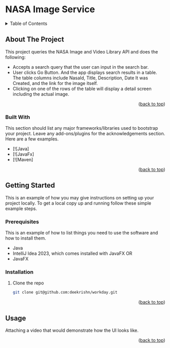 # NASA Image Service

<!-- TABLE OF CONTENTS -->
<details>
  <summary>Table of Contents</summary>
  <ol>
    <li>
      <a href="#about-the-project">About The Project</a>
      <ul>
        <li><a href="#built-with">Built With</a></li>
      </ul>
    </li>
    <li>
      <a href="#getting-started">Getting Started</a>
      <ul>
        <li><a href="#prerequisites">Prerequisites</a></li>
        <li><a href="#installation">Installation</a></li>
      </ul>
    </li>
    <li><a href="#usage">Usage</a></li>
  </ol>
</details>



<!-- ABOUT THE PROJECT -->
## About The Project

This project queries the NASA Image and Video Library API and does the following:
* Accepts a search query that the user can input in the search bar.
* User clicks Go Button. And the app displays search results in a table. The table columns include NasaId, Title, Description, Date It was Created, and the link for the image itself.
* Clicking on one of the rows of the table will display a detail screen including the actual image.

<p align="right">(<a href="#readme-top">back to top</a>)</p>



### Built With

This section should list any major frameworks/libraries used to bootstrap your project. Leave any add-ons/plugins for the acknowledgements section. Here are a few examples.

* [![Java]
* [![JavaFx]
* [![Maven]

<p align="right">(<a href="#readme-top">back to top</a>)</p>



<!-- GETTING STARTED -->
## Getting Started

This is an example of how you may give instructions on setting up your project locally.
To get a local copy up and running follow these simple example steps.

### Prerequisites

This is an example of how to list things you need to use the software and how to install them.
* Java
* IntelliJ Idea 2023, which comes installed with JavaFX
OR
* JavaFX

### Installation

1. Clone the repo
   ```sh
   git clone git@github.com:deekrishn/workday.git
   ```

<p align="right">(<a href="#readme-top">back to top</a>)</p>

<!-- USAGE EXAMPLES -->
## Usage

Attaching a video that would demonstrate how the UI looks like.

<p align="right">(<a href="#readme-top">back to top</a>)</p>


